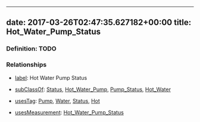
---
date: 2017-03-26T02:47:35.627182+00:00
title: Hot_Water_Pump_Status
---
### Definition: TODO

### Relationships

* [label](http://www.w3.org/2000/01/rdf-schema#label): Hot Water Pump Status

* [subClassOf](http://www.w3.org/2000/01/rdf-schema#subClassOf): [Status](https://brickschema.org/schema/1.0/Brick#Status), [Hot_Water_Pump](https://brickschema.org/schema/1.0/Brick#Hot_Water_Pump), [Pump_Status](https://brickschema.org/schema/1.0/Brick#Pump_Status), [Hot_Water](https://brickschema.org/schema/1.0/Brick#Hot_Water)

* [usesTag](https://brickschema.org/schema/1.0/BrickFrame#usesTag): [Pump](https://brickschema.org/schema/1.0/BrickTag#Pump), [Water](https://brickschema.org/schema/1.0/BrickTag#Water), [Status](https://brickschema.org/schema/1.0/BrickTag#Status), [Hot](https://brickschema.org/schema/1.0/BrickTag#Hot)

* [usesMeasurement](https://brickschema.org/schema/1.0/BrickFrame#usesMeasurement): [Hot_Water_Pump_Status](https://brickschema.org/schema/1.0/Brick#Hot_Water_Pump_Status)
